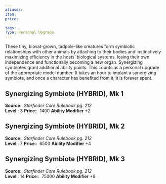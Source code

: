 ```yaml
---
aliases: 
Item:
price:  

tags: 
Type: Personal Upgrade
---
```

These tiny, biovat-grown, tadpole-like creatures form symbiotic relationships with other animals by attaching to their bodies and instinctively maximizing efficiency in the hosts’ biological systems, losing their own independence and functionally becoming a new organ. Synergizing symbiotes grant additional ability points. This counts as a personal upgrade of the appropriate model number. It takes an hour to implant a synergizing symbiote, and once a character has benefited from it, it is forever spent.  

## Synergizing Symbiote (HYBRID), Mk 1

**Source**:: _Starfinder Core Rulebook pg. 212_  
**Level**:: 3
**Price**::  1400 **Ability Modifier** +2  

## Synergizing Symbiote (HYBRID), Mk 2

**Source**:: _Starfinder Core Rulebook pg. 212_  
**Level**:: 7
**Price**::  6500 **Ability Modifier** +4  
  

## Synergizing Symbiote (HYBRID), Mk 3

**Source**:: _Starfinder Core Rulebook pg. 212_  
**Level**:: 14
**Price**::  75000 **Ability Modifier** +6
